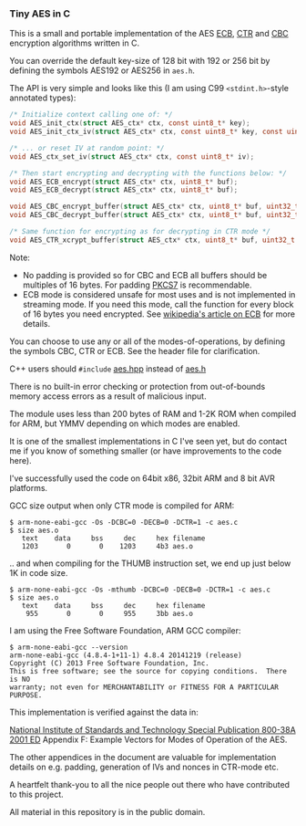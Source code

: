 ### Tiny AES in C

This is a small and portable implementation of the AES [ECB](https://en.wikipedia.org/wiki/Block_cipher_mode_of_operation#Electronic_Codebook_.28ECB.29), [CTR](https://en.wikipedia.org/wiki/Block_cipher_mode_of_operation#Counter_.28CTR.29) and [CBC](https://en.wikipedia.org/wiki/Block_cipher_mode_of_operation#Cipher_Block_Chaining_.28CBC.29) encryption algorithms written in C.

You can override the default key-size of 128 bit with 192 or 256 bit by defining the symbols AES192 or AES256 in `aes.h`.

The API is very simple and looks like this (I am using C99 `<stdint.h>`-style annotated types):

```C
/* Initialize context calling one of: */
void AES_init_ctx(struct AES_ctx* ctx, const uint8_t* key);
void AES_init_ctx_iv(struct AES_ctx* ctx, const uint8_t* key, const uint8_t* iv);

/* ... or reset IV at random point: */
void AES_ctx_set_iv(struct AES_ctx* ctx, const uint8_t* iv);

/* Then start encrypting and decrypting with the functions below: */
void AES_ECB_encrypt(struct AES_ctx* ctx, uint8_t* buf);
void AES_ECB_decrypt(struct AES_ctx* ctx, uint8_t* buf);

void AES_CBC_encrypt_buffer(struct AES_ctx* ctx, uint8_t* buf, uint32_t length);
void AES_CBC_decrypt_buffer(struct AES_ctx* ctx, uint8_t* buf, uint32_t length);

/* Same function for encrypting as for decrypting in CTR mode */
void AES_CTR_xcrypt_buffer(struct AES_ctx* ctx, uint8_t* buf, uint32_t length);
```

Note:
 * No padding is provided so for CBC and ECB all buffers should be multiples of 16 bytes. For padding [PKCS7](https://en.wikipedia.org/wiki/Padding_(cryptography)#PKCS7) is recommendable.
 * ECB mode is considered unsafe for most uses and is not implemented in streaming mode. If you need this mode, call the function for every block of 16 bytes you need encrypted. See [wikipedia's article on ECB](https://en.wikipedia.org/wiki/Block_cipher_mode_of_operation#Electronic_Codebook_(ECB)) for more details.

You can choose to use any or all of the modes-of-operations, by defining the symbols CBC, CTR or ECB. See the header file for clarification.

C++ users should `#include` [aes.hpp](https://github.com/kokke/tiny-AES-c/blob/master/aes.hpp) instead of [aes.h](https://github.com/kokke/tiny-AES-c/blob/master/aes.h)

There is no built-in error checking or protection from out-of-bounds memory access errors as a result of malicious input.

The module uses less than 200 bytes of RAM and 1-2K ROM when compiled for ARM, but YMMV depending on which modes are enabled.

It is one of the smallest implementations in C I've seen yet, but do contact me if you know of something smaller (or have improvements to the code here).

I've successfully used the code on 64bit x86, 32bit ARM and 8 bit AVR platforms.


GCC size output when only CTR mode is compiled for ARM:

    $ arm-none-eabi-gcc -Os -DCBC=0 -DECB=0 -DCTR=1 -c aes.c
    $ size aes.o
       text    data     bss     dec     hex filename
       1203       0       0    1203     4b3 aes.o

.. and when compiling for the THUMB instruction set, we end up just below 1K in code size.

    $ arm-none-eabi-gcc -Os -mthumb -DCBC=0 -DECB=0 -DCTR=1 -c aes.c
    $ size aes.o
       text    data     bss     dec     hex filename
        955       0       0     955     3bb aes.o


I am using the Free Software Foundation, ARM GCC compiler:

    $ arm-none-eabi-gcc --version
    arm-none-eabi-gcc (4.8.4-1+11-1) 4.8.4 20141219 (release)
    Copyright (C) 2013 Free Software Foundation, Inc.
    This is free software; see the source for copying conditions.  There is NO
    warranty; not even for MERCHANTABILITY or FITNESS FOR A PARTICULAR PURPOSE.



This implementation is verified against the data in:

[National Institute of Standards and Technology Special Publication 800-38A 2001 ED](http://nvlpubs.nist.gov/nistpubs/Legacy/SP/nistspecialpublication800-38a.pdf) Appendix F: Example Vectors for Modes of Operation of the AES.

The other appendices in the document are valuable for implementation details on e.g. padding, generation of IVs and nonces in CTR-mode etc.


A heartfelt thank-you to all the nice people out there who have contributed to this project.


All material in this repository is in the public domain.
